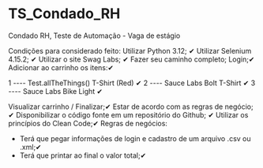 # TS_Condado_RH
Condado RH, Teste de Automação - Vaga de estágio


Condições para considerado feito: 
Utilizar Python 3.12; ✔
Utilizar Selenium 4.15.2; ✔
Utilizar o site Swag Labs; ✔
Fazer seu caminho completo;
Login;✔
Adicionar ao carrinho os itens:✔

1 ---- Test.allTheThings() T-Shirt (Red) ✔
2 ---- Sauce Labs Bolt T-Shirt ✔
3 ---- Sauce Labs Bike Light ✔

Visualizar carrinho / Finalizar;✔
Estar de acordo com as regras de negócio; ✔
Disponibilizar o código fonte em um repositório do Github; ✔
Utilizar os princípios do Clean Code;✔
Regras de negócios:
- Terá que pegar informações de login e cadastro de um arquivo .csv ou .xml;✔
- Terá que printar ao final o valor total;✔